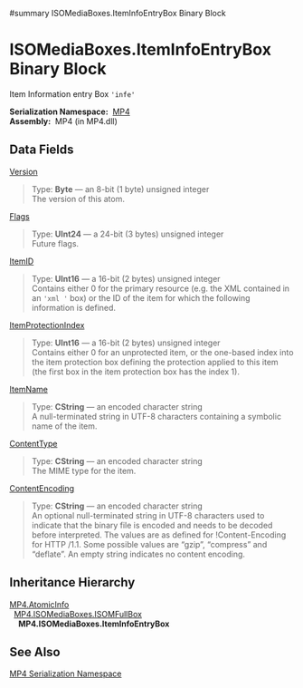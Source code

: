 ﻿#summary ISOMediaBoxes.ItemInfoEntryBox Binary Block

# ISOMediaBoxes.ItemInfoEntryBox Binary Block #


Item Information entry Box `'infe'`

**Serialization Namespace:**  [MP4](Bin_N_MP4.md)<br><b>Assembly:</b>  MP4 (in MP4.dll)<br>
<h2>Data Fields</h2>

<a href='Bin_F_MP4_ISOMediaBoxes_ISOMFullBox_Version.md'>Version</a>

<blockquote>Type: <b>Byte</b> — an 8-bit (1 byte) unsigned integer <br>The version of this atom.<br></blockquote>

<a href='Bin_F_MP4_ISOMediaBoxes_ISOMFullBox_Flags.md'>Flags</a>

<blockquote>Type: <b>UInt24</b> — a 24-bit (3 bytes) unsigned integer <br>Future flags.<br></blockquote>

<a href='Bin_F_MP4_ISOMediaBoxes_ItemInfoEntryBox_ItemID.md'>ItemID</a>

<blockquote>Type: <b>UInt16</b> — a 16-bit (2 bytes) unsigned integer <br>Contains either 0 for the primary resource (e.g. the XML contained in an <code>'xml '</code> box) or the ID of the item for which the following information is defined.<br></blockquote>

<a href='Bin_F_MP4_ISOMediaBoxes_ItemInfoEntryBox_ItemProtectionIndex.md'>ItemProtectionIndex</a>

<blockquote>Type: <b>UInt16</b> — a 16-bit (2 bytes) unsigned integer <br>Contains either 0 for an unprotected item, or the one-based index into the item protection box defining the protection applied to this item (the first box in the item protection box has the index 1).<br></blockquote>

<a href='Bin_F_MP4_ISOMediaBoxes_ItemInfoEntryBox_ItemName.md'>ItemName</a>

<blockquote>Type: <b>CString</b> — an encoded character string <br>A null-terminated string in UTF-8 characters containing a symbolic name of the item.<br></blockquote>

<a href='Bin_F_MP4_ISOMediaBoxes_ItemInfoEntryBox_ContentType.md'>ContentType</a>

<blockquote>Type: <b>CString</b> — an encoded character string <br>The MIME type for the item.<br></blockquote>

<a href='Bin_F_MP4_ISOMediaBoxes_ItemInfoEntryBox_ContentEncoding.md'>ContentEncoding</a>

<blockquote>Type: <b>CString</b> — an encoded character string <br>An optional null-terminated string in UTF-8 characters used to indicate that the binary file is encoded and needs to be decoded before interpreted. The values are as defined for !Content-Encoding for HTTP /1.1. Some possible values are “gzip”, “compress” and “deflate”. An empty string indicates no content encoding.<br></blockquote>

<h2>Inheritance Hierarchy</h2>
<a href='Bin_T_MP4_AtomicInfo.md'>MP4.AtomicInfo</a><br>  <a href='Bin_T_MP4_ISOMediaBoxes_ISOMFullBox.md'>MP4.ISOMediaBoxes.ISOMFullBox</a><br>    <b>MP4.ISOMediaBoxes.ItemInfoEntryBox</b><br>
<h2>See Also</h2>

<a href='Bin_N_MP4.md'>MP4 Serialization Namespace</a>